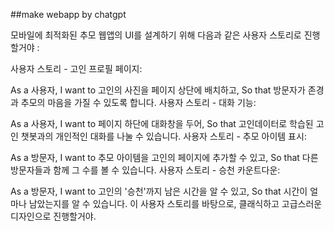 ##make webapp by chatgpt

모바일에 최적화된 추모 웹앱의 UI를 설계하기 위해 다음과 같은 사용자 스토리로 진행할거야 :

사용자 스토리 - 고인 프로필 페이지:

As a 사용자,
I want to 고인의 사진을 페이지 상단에 배치하고,
So that 방문자가 존경과 추모의 마음을 가질 수 있도록 합니다.
사용자 스토리 - 대화 기능:

As a 사용자,
I want to 페이지 하단에 대화창을 두어,
So that 고인데이터로 학습된 고인 챗봇과의 개인적인 대화를 나눌 수 있습니다.
사용자 스토리 - 추모 아이템 표시:

As a 방문자,
I want to 추모 아이템을 고인의 페이지에 추가할 수 있고,
So that 다른 방문자들과 함께 그 수를 볼 수 있습니다.
사용자 스토리 - 승천 카운트다운:

As a 방문자,
I want to 고인의 '승천'까지 남은 시간을 알 수 있고,
So that 시간이 얼마나 남았는지를 알 수 있습니다.
이 사용자 스토리를 바탕으로, 클래식하고 고급스러운 디자인으로 진행할거야. 

